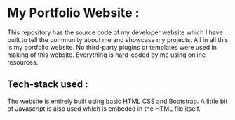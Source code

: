# My Portfolio Website :

This repository has the source code of my developer website which I have built to tell the community about me and showcase my projects. All in all this is my portfolio website. No third-party plugins or templates were used in making of this website. Everything is hard-coded by me using online resources. 

## Tech-stack used :

The website is entirely built using basic HTML CSS and Bootstrap. A little bit of Javascript is also used which is embeded in the HTML file itself.  
